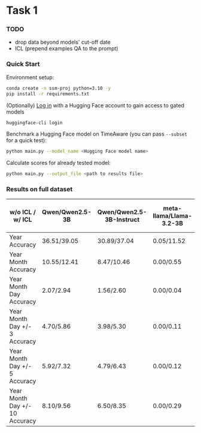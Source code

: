 # Task 1

### TODO
- drop data beyond models' cut-off date
- ICL (prepend examples QA to the prompt)

### Quick Start
Environment setup:
```sh
conda create -n ssm-proj python=3.10 -y
pip install -r requirements.txt
```

(Optionally) [Log in](https://huggingface.co/docs/huggingface_hub/en/guides/cli#huggingface-cli-login) with a Hugging Face account to gain access to gated models
```sh
huggingface-cli login
```

Benchmark a Hugging Face model on TimeAware (you can pass `--subset` for a quick test):

```bash
python main.py --model_name <Hugging Face model name>
```

Calculate scores for already tested model:

```bash
python main.py --output_file <path to results file>
```

### Results on full dataset
| w/o ICL / w/ ICL     | Qwen/Qwen2.5-3B | Qwen/Qwen2.5-3B-Instruct | meta-llama/Llama-3.2-3B | meta-llama/Llama-3.2-3B-Instruct | google/gemma-2-2b | google/gemma-2-2b-it |
|---------------------------------|------------------|---------------------------|--------------------------|----------------------------------|--------------------|------------------------|
| Year Accuracy                   | 36.51/39.05          | 30.89/37.04                    | 0.05/11.52                    | 10.36/3.09                           | 41.21/49.34             | 35.26/46.66                 |
| Year Month Accuracy             | 10.55/12.41          | 8.47/10.46                     | 0.00/0.55                    | 1.78/0.16                            | 15.05/19.15             | 12.34/16.63                 |
| Year Month Day Accuracy         | 2.07/2.94           | 1.56/2.60                     | 0.00/0.04                    | 0.01/0.02                            | 3.39/7.14              | 1.22/4.78                  |
| Year Month Day +/- 3 Accuracy  | 4.70/5.86          | 3.98/5.30                     | 0.00/0.11                    | 0.35/0.02                            | 7.21/11.52              | 4.50/8.96                  |
| Year Month Day +/- 5 Accuracy  | 5.92/7.32          | 4.79/6.43                     | 0.00/0.12                    | 0.50/0.04                            | 8.47/12.80              | 6.11/10.38                  |
| Year Month Day +/- 10 Accuracy | 8.10/9.56          | 6.50/8.35                     | 0.00/0.29                    | 0.97/0.06                            | 11.40/15.65             | 8.62/12.96                  |

